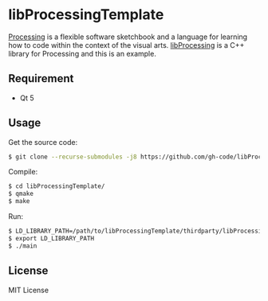 # libProcessingTemplate

[Processing](https://processing.org "Processing") is a flexible software sketchbook and a language for learning how to code within the context of the visual arts.
[libProcessing](https://github.com/gh-code/libProcessing "libProcessing") is a C++ library for Processing and this is an example.

## Requirement
* Qt 5

## Usage
Get the source code:
```sh
$ git clone --recurse-submodules -j8 https://github.com/gh-code/libProcessingTemplate.git
```

Compile:
```sh
$ cd libProcessingTemplate/
$ qmake
$ make
```

Run:
```sh
$ LD_LIBRARY_PATH=/path/to/libProcessingTemplate/thirdparty/libProcessing/lib
$ export LD_LIBRARY_PATH
$ ./main
```

## License
MIT License
